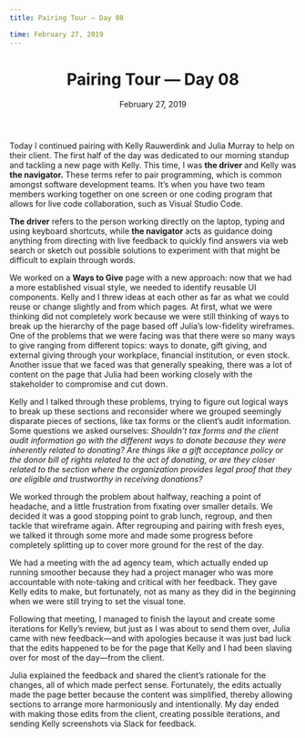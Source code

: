 ```yaml
---
title: Pairing Tour — Day 08

time: February 27, 2019
---
```


<main class='blogposts__container'>
  <header class='header-main'>
    <h1>Pairing Tour — Day 08</h1>
    <time datetime="2019-02-27">February 27, 2019</time>
  </header>

<p>Today I continued pairing with Kelly Rauwerdink and Julia Murray to help on their client. The first half of the day was dedicated to our morning standup and tackling a new page with Kelly. This time, I was <strong>the driver</strong> and Kelly was <strong>the navigator.</strong> These terms refer to pair programming, which is common amongst software development teams. It’s when you have two team members working together on one screen or one coding program that allows for live code collaboration, such as Visual Studio Code.</p>

<p><strong>The driver</strong> refers to the person working directly on the laptop, typing and using keyboard shortcuts, while <strong>the navigator</strong> acts as guidance doing anything from directing with live feedback to quickly find answers via web search or sketch out possible solutions to experiment with that might be difficult to explain through words.</p>

<p>We worked on a <strong>Ways to Give</strong> page with a new approach: now that we had a more established visual style, we needed to identify reusable UI components. Kelly and I threw ideas at each other as far as what we could reuse or change slightly and from which pages. At first, what we were thinking did not completely work because we were still thinking of ways to break up the hierarchy of the page based off Julia’s low-fidelity wireframes. One of the problems that we were facing was that there were so many ways to give ranging from different topics: ways to donate, gift giving, and external giving through your workplace, financial institution, or even stock. Another issue that we faced was that generally speaking, there was a lot of content on the page that Julia had been working closely with the stakeholder to compromise and cut down.</p>

<p>Kelly and I talked through these problems, trying to figure out logical ways to break up these sections and reconsider where we grouped seemingly disparate pieces of sections, like tax forms or the client’s audit information. Some questions we asked ourselves: <em>Shouldn’t tax forms and the client audit information go with the different ways to donate because they were inherently related to donating? Are things like a gift acceptance policy or the donor bill of rights related to the act of donating, or are they closer related to the section where the organization provides legal proof that they are eligible and trustworthy in receiving donations?</em></p>

<p>We worked through the problem about halfway, reaching a point of headache, and a little frustration from fixating over smaller details. We decided it was a good stopping point to grab lunch, regroup, and then tackle that wireframe again. After regrouping and pairing with fresh eyes, we talked it through some more and made some progress before completely splitting up to cover more ground for the rest of the day.</p>

<p>We had a meeting with the ad agency team, which actually ended up running smoother because they had a project manager who was more accountable with note-taking and critical with her feedback. They gave Kelly edits to make, but fortunately, not as many as they did in the beginning when we were still trying to set the visual tone.</p>

<p>Following that meeting, I managed to finish the layout and create some iterations for Kelly’s review, but just as I was about to send them over, Julia came with new feedback—and with apologies because it was just bad luck that the edits happened to be for the page that Kelly and I had been slaving over for most of the day—from the client.</p>

<p>Julia explained the feedback and shared the client’s rationale for the changes, all of which made perfect sense. Fortunately, the edits actually made the page better because the content was simplified, thereby allowing sections to arrange more harmoniously and intentionally. My day ended with making those edits from the client, creating possible iterations, and sending Kelly screenshots via Slack for feedback.</p>

</main>